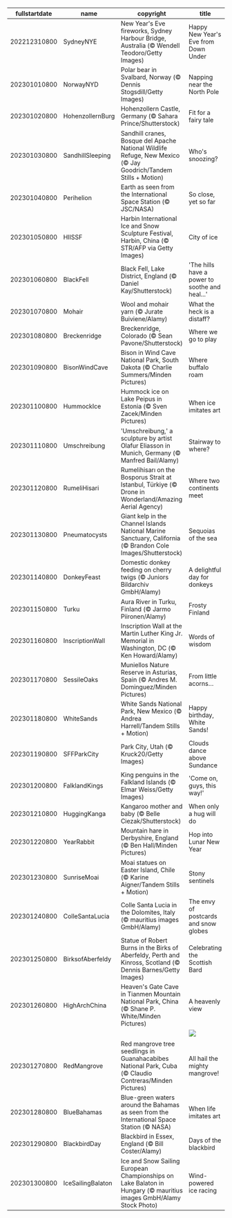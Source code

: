 |fullstartdate|name|copyright|title|image|
|--|--|--|--|--|
202212310800|SydneyNYE|New Year's Eve fireworks, Sydney Harbour Bridge, Australia (© Wendell Teodoro/Getty Images)|Happy New Year's Eve from Down Under|![](/en-US/2023/01/202212310800SydneyNYE.jpg)|
202301010800|NorwayNYD|Polar bear in Svalbard, Norway (© Dennis Stogsdill/Getty Images)|Napping near the North Pole|![](/en-US/2023/01/202301010800NorwayNYD.jpg)|
202301020800|HohenzollernBurg|Hohenzollern Castle, Germany (© Sahara Prince/Shutterstock)|Fit for a fairy tale|![](/en-US/2023/01/202301020800HohenzollernBurg.jpg)|
202301030800|SandhillSleeping|Sandhill cranes, Bosque del Apache National Wildlife Refuge, New Mexico (© Jay Goodrich/Tandem Stills + Motion)|Who's snoozing?|![](/en-US/2023/01/202301030800SandhillSleeping.jpg)|
202301040800|Perihelion|Earth as seen from the International Space Station (© JSC/NASA)|So close, yet so far|![](/en-US/2023/01/202301040800Perihelion.jpg)|
202301050800|HIISSF|Harbin International Ice and Snow Sculpture Festival, Harbin, China (© STR/AFP via Getty Images)|City of ice|![](/en-US/2023/01/202301050800HIISSF.jpg)|
202301060800|BlackFell|Black Fell, Lake District, England (© Daniel Kay/Shutterstock)|'The hills have a power to soothe and heal...'|![](/en-US/2023/01/202301060800BlackFell.jpg)|
202301070800|Mohair|Wool and mohair yarn (© Jurate Buiviene/Alamy)|What the heck is a distaff?|![](/en-US/2023/01/202301070800Mohair.jpg)|
202301080800|Breckenridge|Breckenridge, Colorado (© Sean Pavone/Shutterstock)|Where we go to play|![](/en-US/2023/01/202301080800Breckenridge.jpg)|
202301090800|BisonWindCave|Bison in Wind Cave National Park, South Dakota (© Charlie Summers/Minden Pictures)|Where buffalo roam|![](/en-US/2023/01/202301090800BisonWindCave.jpg)|
202301100800|HummockIce|Hummock ice on Lake Peipus in Estonia (© Sven Zacek/Minden Pictures)|When ice imitates art|![](/en-US/2023/01/202301100800HummockIce.jpg)|
202301110800|Umschreibung|'Umschreibung,' a sculpture by artist Olafur Eliasson in Munich, Germany (© Manfred Bail/Alamy)|Stairway to where?|![](/en-US/2023/01/202301110800Umschreibung.jpg)|
202301120800|RumeliHisari|Rumelihisarı on the Bosporus Strait at Istanbul, Türkiye (© Drone in Wonderland/Amazing Aerial Agency)|Where two continents meet|![](/en-US/2023/01/202301120800RumeliHisari.jpg)|
202301130800|Pneumatocysts|Giant kelp in the Channel Islands National Marine Sanctuary, California (© Brandon Cole Images/Shutterstock)|Sequoias of the sea|![](/en-US/2023/01/202301130800Pneumatocysts.jpg)|
202301140800|DonkeyFeast|Domestic donkey feeding on cherry twigs (© Juniors Bildarchiv GmbH/Alamy)|A delightful day for donkeys|![](/en-US/2023/01/202301140800DonkeyFeast.jpg)|
202301150800|Turku|Aura River in Turku, Finland (© Jarmo Piironen/Alamy)|Frosty Finland|![](/en-US/2023/01/202301150800Turku.jpg)|
202301160800|InscriptionWall|Inscription Wall at the Martin Luther King Jr. Memorial in Washington, DC (© Ken Howard/Alamy)|Words of wisdom|![](/en-US/2023/01/202301160800InscriptionWall.jpg)|
202301170800|SessileOaks|Muniellos Nature Reserve in Asturias, Spain (© Andres M. Dominguez/Minden Pictures)|From little acorns…|![](/en-US/2023/01/202301170800SessileOaks.jpg)|
202301180800|WhiteSands|White Sands National Park, New Mexico (© Andrea Harrell/Tandem Stills + Motion)|Happy birthday, White Sands!|![](/en-US/2023/01/202301180800WhiteSands.jpg)|
202301190800|SFFParkCity|Park City, Utah (© Kruck20/Getty Images)|Clouds dance above Sundance|![](/en-US/2023/01/202301190800SFFParkCity.jpg)|
202301200800|FalklandKings|King penguins in the Falkland Islands (© Elmar Weiss/Getty Images)|'Come on, guys, this way!'|![](/en-US/2023/01/202301200800FalklandKings.jpg)|
202301210800|HuggingKanga|Kangaroo mother and baby (© Belle Ciezak/Shutterstock)|When only a hug will do|![](/en-US/2023/01/202301210800HuggingKanga.jpg)|
202301220800|YearRabbit|Mountain hare in Derbyshire, England (© Ben Hall/Minden Pictures)|Hop into Lunar New Year|![](/en-US/2023/01/202301220800YearRabbit.jpg)|
202301230800|SunriseMoai|Moai statues on Easter Island, Chile (© Karine Aigner/Tandem Stills + Motion)|Stony sentinels|![](/en-US/2023/01/202301230800SunriseMoai.jpg)|
202301240800|ColleSantaLucia|Colle Santa Lucia in the Dolomites, Italy (© mauritius images GmbH/Alamy)|The envy of postcards and snow globes|![](/en-US/2023/01/202301240800ColleSantaLucia.jpg)|
202301250800|BirksofAberfeldy|Statue of Robert Burns in the Birks of Aberfeldy, Perth and Kinross, Scotland (© Dennis Barnes/Getty Images)|Celebrating the Scottish Bard|![](/en-US/2023/01/202301250800BirksofAberfeldy.jpg)|
202301260800|HighArchChina|Heaven's Gate Cave in Tianmen Mountain National Park, China (© Shane P. White/Minden Pictures)|A heavenly view|![](/en-US/2023/01/202301260800HighArchChina.jpg)|
||||![](/en-US/2023/01/.jpg)|
202301270800|RedMangrove|Red mangrove tree seedlings in Guanahacabibes National Park, Cuba (© Claudio Contreras/Minden Pictures)|All hail the mighty mangrove!|![](/en-US/2023/01/202301270800RedMangrove.jpg)|
202301280800|BlueBahamas|Blue-green waters around the Bahamas as seen from the International Space Station (© NASA)|When life imitates art|![](/en-US/2023/01/202301280800BlueBahamas.jpg)|
202301290800|BlackbirdDay|Blackbird in Essex, England (© Bill Coster/Alamy)|Days of the blackbird|![](/en-US/2023/01/202301290800BlackbirdDay.jpg)|
202301300800|IceSailingBalaton|Ice and Snow Sailing European Championships on Lake Balaton in Hungary (© mauritius images GmbH/Alamy Stock Photo)|Wind-powered ice racing|![](/en-US/2023/01/202301300800IceSailingBalaton.jpg)|
